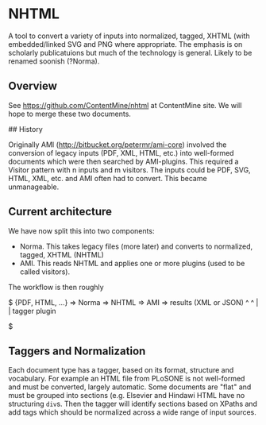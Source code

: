 # NHTML

A tool to convert a variety of inputs into normalized, tagged, XHTML (with embedded/linked SVG and PNG where
appropriate. The emphasis is on scholarly publicatuions but much of the technology is general. Likely to be renamed soonish (?Norma).

## Overview

See https://github.com/ContentMine/nhtml at ContentMine site. We will hope to merge these two documents.

## History

Originally AMI (http://bitbucket.org/petermr/ami-core) involved the conversion of legacy inputs (PDF, XML, HTML, etc.) into well-formed documents which were then searched by AMI-plugins. This required a Visitor pattern
with n inputs and m visitors. The inputs could be PDF, SVG, HTML, XML, etc. and AMI often had to convert. This became unmanageable.

## Current architecture

We have now split this into two components:
  * Norma. This takes legacy files (more later) and converts to normalized, tagged, XHTML (NHTML)
  * AMI. This reads NHTML and applies one or more plugins (used to be called visitors).
  
The workflow is then roughly

$ 
{PDF, HTML, ...} => Norma => NHTML => AMI => results (XML or JSON)
                      ^                ^
                      |                |
                    tagger           plugin
                    
$

## Taggers and Normalization

Each document type has a tagger, based on its format, structure and vocabulary. For example an HTML file from
PLoSONE is not well-formed and must be converted, largely automatic. Some documents are "flat" and must be grouped into sections (e.g. Elsevier and Hindawi HTML have no structuring ``div``s. Then the tagger will identify sections
based on XPaths and add tags which should be normalized across a wide range of input sources.



